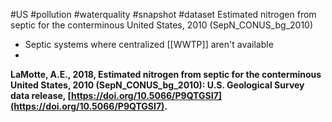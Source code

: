 #US #pollution #waterquality #snapshot #dataset
Estimated nitrogen from septic for the conterminous United States, 2010 (SepN_CONUS_bg_2010)
- Septic systems where centralized [[WWTP]] aren't available
- 

**LaMotte, A.E., 2018, Estimated nitrogen from septic for the conterminous United States, 2010 (SepN_CONUS_bg_2010): U.S. Geological Survey data release, [https://doi.org/10.5066/P9QTGSI7](https://doi.org/10.5066/P9QTGSI7).**